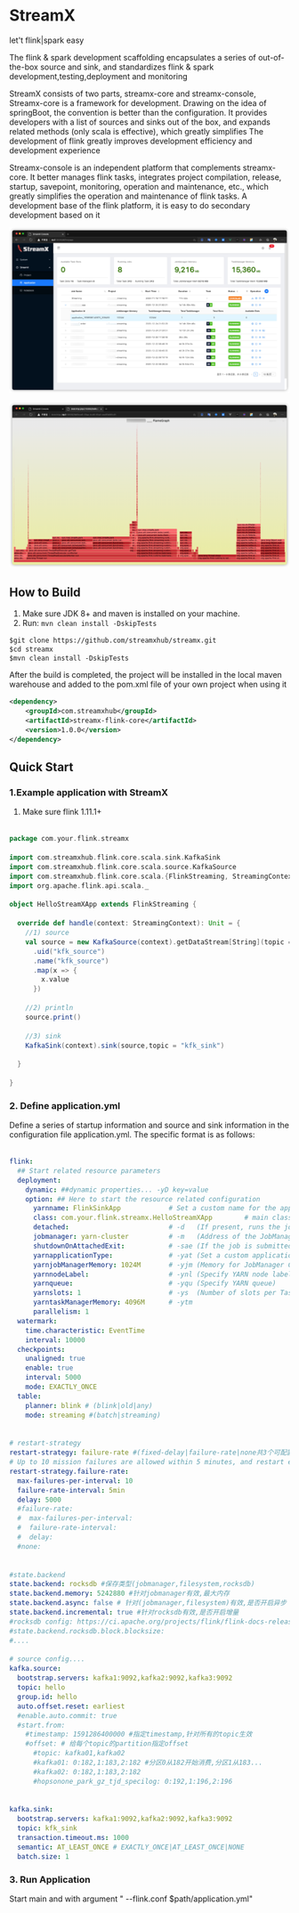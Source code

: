 # StreamX
let't flink|spark easy

The flink & spark development scaffolding encapsulates a series of out-of-the-box source and sink, and standardizes flink & spark development,testing,deployment and monitoring

StreamX consists of two parts, streamx-core and streamx-console,
Streamx-core is a framework for development. Drawing on the idea of springBoot, the convention is better than the configuration. It provides developers with a list of sources and sinks out of the box, and expands related methods (only scala is effective), which greatly simplifies The development of flink greatly improves development efficiency and development experience

Streamx-console is an independent platform that complements streamx-core. It better manages flink tasks, integrates project compilation, release, startup, savepoint, monitoring, operation and maintenance, etc., which greatly simplifies the operation and maintenance of flink tasks. A development base of the flink platform, it is easy to do secondary development based on it

![console dashboard](https://raw.githubusercontent.com/wolfboys/mycdn/master/img/console-dashboard.jpg)

![job flameGraph](https://raw.githubusercontent.com/wolfboys/mycdn/master/img/job-flameGraph.png)


## How to Build

1. Make sure JDK 8+ and maven is installed on your machine.
2. Run: `mvn clean install -DskipTests`

```shell
$git clone https://github.com/streamxhub/streamx.git
$cd streamx
$mvn clean install -DskipTests
```

After the build is completed, the project will be installed in the local maven warehouse and added to the pom.xml file of your own project when using it

```xml
<dependency>
    <groupId>com.streamxhub</groupId>
    <artifactId>streamx-flink-core</artifactId>
    <version>1.0.0</version>
</dependency>
```

## Quick Start

### 1.Example application with StreamX

1. Make sure flink 1.11.1+

```scala

package com.your.flink.streamx

import com.streamxhub.flink.core.scala.sink.KafkaSink
import com.streamxhub.flink.core.scala.source.KafkaSource
import com.streamxhub.flink.core.scala.{FlinkStreaming, StreamingContext}
import org.apache.flink.api.scala._

object HelloStreamXApp extends FlinkStreaming {

  override def handle(context: StreamingContext): Unit = {
    //1) source
    val source = new KafkaSource(context).getDataStream[String](topic = "hello")
      .uid("kfk_source")
      .name("kfk_source")
      .map(x => {
        x.value
      })

    //2) println
    source.print()

    //3) sink
    KafkaSink(context).sink(source,topic = "kfk_sink")

  }

}

```

### 2. Define application.yml
Define a series of startup information and source and sink information in the configuration file application.yml. The specific format is as follows:
```yaml

flink:
  ## Start related resource parameters
  deployment: 
    dynamic: ##dynamic properties... -yD key=value
    option: ## Here to start the resource related configuration
      yarnname: FlinkSinkApp            # Set a custom name for the application on YARN
      class: com.your.flink.streamx.HelloStreamXApp        # main class
      detached:                         # -d   (If present, runs the job in detached mode)
      jobmanager: yarn-cluster          # -m   (Address of the JobManager (master) to which to connect. Use this flag to connect to a different JobManager than the one specified in the configuration.)
      shutdownOnAttachedExit:           # -sae (If the job is submitted in attached mode, perform a best-effort cluster shutdown when the CLI is terminated abruptly, e.g., in response to a user interrupt, such as typing Ctrl + C.)
      yarnapplicationType:              # -yat (Set a custom application type for the application on YARN)
      yarnjobManagerMemory: 1024M       # -yjm (Memory for JobManager Container with optional unit (default: MB))
      yarnnodeLabel:                    # -ynl (Specify YARN node label for the YARN application)
      yarnqueue:                        # -yqu (Specify YARN queue)
      yarnslots: 1                      # -ys  (Number of slots per TaskManager)
      yarntaskManagerMemory: 4096M      # -ytm
      parallelism: 1
  watermark:
    time.characteristic: EventTime
    interval: 10000
  checkpoints:
    unaligned: true
    enable: true
    interval: 5000
    mode: EXACTLY_ONCE
  table:
    planner: blink # (blink|old|any)
    mode: streaming #(batch|streaming)


# restart-strategy
restart-strategy: failure-rate #(fixed-delay|failure-rate|none共3个可配置的策略)
# Up to 10 mission failures are allowed within 5 minutes, and restart every 5 seconds after each failure. If the failure rate exceeds this failure rate, the program will exit
restart-strategy.failure-rate:
  max-failures-per-interval: 10
  failure-rate-interval: 5min
  delay: 5000
  #failure-rate:
  #  max-failures-per-interval:
  #  failure-rate-interval:
  #  delay:
  #none:


#state.backend
state.backend: rocksdb #保存类型(jobmanager,filesystem,rocksdb)
state.backend.memory: 5242880 #针对jobmanager有效,最大内存
state.backend.async: false # 针对(jobmanager,filesystem)有效,是否开启异步
state.backend.incremental: true #针对rocksdb有效,是否开启增量
#rocksdb config: https://ci.apache.org/projects/flink/flink-docs-release-1.9/ops/config.html#rocksdb-configurable-options
#state.backend.rocksdb.block.blocksize:
#....

# source config....
kafka.source:
  bootstrap.servers: kafka1:9092,kafka2:9092,kafka3:9092
  topic: hello
  group.id: hello
  auto.offset.reset: earliest
  #enable.auto.commit: true
  #start.from:
    #timestamp: 1591286400000 #指定timestamp,针对所有的topic生效
    #offset: # 给每个topic的partition指定offset
      #topic: kafka01,kafka02
      #kafka01: 0:182,1:183,2:182 #分区0从182开始消费,分区1从183...
      #kafka02: 0:182,1:183,2:182
      #hopsonone_park_gz_tjd_specilog: 0:192,1:196,2:196


kafka.sink:
  bootstrap.servers: kafka1:9092,kafka2:9092,kafka3:9092
  topic: kfk_sink
  transaction.timeout.ms: 1000
  semantic: AT_LEAST_ONCE # EXACTLY_ONCE|AT_LEAST_ONCE|NONE
  batch.size: 1

```

### 3. Run Application
Start main and with argument " --flink.conf $path/application.yml"

